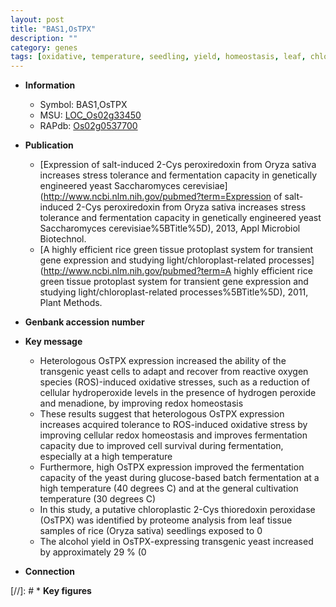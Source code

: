 ```yaml
---
layout: post
title: "BAS1,OsTPX"
description: ""
category: genes
tags: [oxidative, temperature, seedling, yield, homeostasis, leaf, chloroplast]
---
```


* **Information**  
    + Symbol: BAS1,OsTPX  
    + MSU: [LOC_Os02g33450](http://rice.plantbiology.msu.edu/cgi-bin/ORF_infopage.cgi?orf=LOC_Os02g33450)  
    + RAPdb: [Os02g0537700](http://rapdb.dna.affrc.go.jp/viewer/gbrowse_details/irgsp1?name=Os02g0537700)  

* **Publication**  
    + [Expression of salt-induced 2-Cys peroxiredoxin from Oryza sativa increases stress tolerance and fermentation capacity in genetically engineered yeast Saccharomyces cerevisiae](http://www.ncbi.nlm.nih.gov/pubmed?term=Expression of salt-induced 2-Cys peroxiredoxin from Oryza sativa increases stress tolerance and fermentation capacity in genetically engineered yeast Saccharomyces cerevisiae%5BTitle%5D), 2013, Appl Microbiol Biotechnol.
    + [A highly efficient rice green tissue protoplast system for transient gene expression and studying light/chloroplast-related processes](http://www.ncbi.nlm.nih.gov/pubmed?term=A highly efficient rice green tissue protoplast system for transient gene expression and studying light/chloroplast-related processes%5BTitle%5D), 2011, Plant Methods.

* **Genbank accession number**  

* **Key message**  
    + Heterologous OsTPX expression increased the ability of the transgenic yeast cells to adapt and recover from reactive oxygen species (ROS)-induced oxidative stresses, such as a reduction of cellular hydroperoxide levels in the presence of hydrogen peroxide and menadione, by improving redox homeostasis
    + These results suggest that heterologous OsTPX expression increases acquired tolerance to ROS-induced oxidative stress by improving cellular redox homeostasis and improves fermentation capacity due to improved cell survival during fermentation, especially at a high temperature
    + Furthermore, high OsTPX expression improved the fermentation capacity of the yeast during glucose-based batch fermentation at a high temperature (40 degrees C) and at the general cultivation temperature (30 degrees C)
    + In this study, a putative chloroplastic 2-Cys thioredoxin peroxidase (OsTPX) was identified by proteome analysis from leaf tissue samples of rice (Oryza sativa) seedlings exposed to 0
    + The alcohol yield in OsTPX-expressing transgenic yeast increased by approximately 29 % (0

* **Connection**  

[//]: # * **Key figures**  


